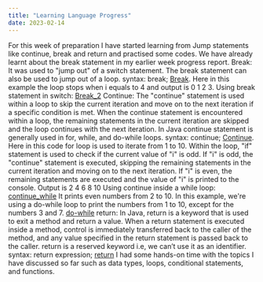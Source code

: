 ```yaml
---
title: "Learning Language Progress"
date: 2023-02-14
---
```

For this week of preparation I have started learning from Jump statements like continue, break and return and practised some codes. We have already learnt about the break statement in my earlier week progress report.
Break: It was used to "jump out" of a switch statement. The break statement can also be used to jump out of a loop.
syntax: break;
[Break](https://github.com/Srihitha2/Software-Engineering/blob/main/codes/Break.java). Here in this example the loop stops when i equals to 4 and output is 0 1 2 3.
Using break statement in switch: [Break_2](https://github.com/Srihitha2/Software-Engineering/blob/main/codes/Break_2.java)
Continue: The "continue" statement is used within a loop to skip the current iteration and move on to the next iteration if a specific condition is met. When the continue statement is encountered within a loop, the remaining statements in the current iteration are skipped and the loop continues with the next iteration. In Java continue statement is generally used in for, while, and do-while loops.
syntax: continue;
[Continue](https://github.com/Srihitha2/Software-Engineering/blob/main/codes/continue.java). Here in this code for loop is used to iterate from 1 to 10. Within the loop, "if" statement is used to check if the current value of "i" is odd. If "i" is odd, the "continue" statement is executed, skipping the remaining statements in the current iteration and moving on to the next iteration. If "i" is even, the remaining statements are executed and the value of "i" is printed to the console. Output is 2 4 6 8 10
Using continue inside a while loop: [continue_while](https://github.com/Srihitha2/Software-Engineering/blob/main/codes/continue_while.java) It prints even numbers from 2 to 10.
In this example, we're using a do-while loop to print the numbers from 1 to 10, except for the numbers 3 and 7. [do-while](https://github.com/Srihitha2/Software-Engineering/blob/main/codes/continue_do-while.java)
return: In Java, return is a keyword that is used to exit a method and return a value. When a return statement is executed inside a method, control is immediately transferred back to the caller of the method, and any value specified in the return statement is passed back to the caller. return is a reserved keyword i.e, we can’t use it as an identifier. 
syntax: return expression;
[return](https://github.com/Srihitha2/Software-Engineering/blob/main/codes/return.java)
I had some hands-on time with the topics I have discussed so far such as data types, loops, conditional statements, and functions.






















